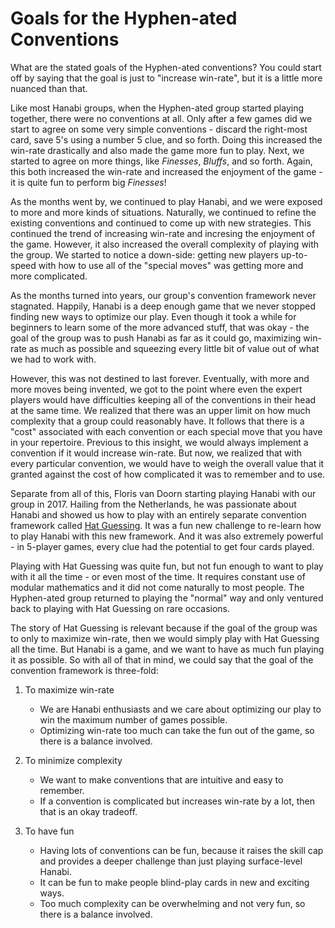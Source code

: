 # Goals for the Hyphen-ated Conventions

What are the stated goals of the Hyphen-ated conventions? You could start off by saying that the goal is just to "increase win-rate", but it is a little more nuanced than that.

Like most Hanabi groups, when the Hyphen-ated group started playing together, there were no conventions at all. Only after a few games did we start to agree on some very simple conventions - discard the right-most card, save 5's using a number 5 clue, and so forth. Doing this increased the win-rate drastically and also made the game more fun to play. Next, we started to agree on more things, like *Finesses*, *Bluffs*, and so forth. Again, this both increased the win-rate and increased the enjoyment of the game - it is quite fun to perform big *Finesses*!

As the months went by, we continued to play Hanabi, and we were exposed to more and more kinds of situations. Naturally, we continued to refine the existing conventions and continued to come up with new strategies. This continued the trend of increasing win-rate and incresing the enjoyment of the game. However, it also increased the overall complexity of playing with the group. We started to notice a down-side: getting new players up-to-speed with how to use all of the "special moves" was getting more and more complicated.

As the months turned into years, our group's convention framework never stagnated. Happily, Hanabi is a deep enough game that we never stopped finding new ways to optimize our play. Even though it took a while for beginners to learn some of the more advanced stuff, that was okay - the goal of the group was to push Hanabi as far as it could go, maximizing win-rate as much as possible and squeezing every little bit of value out of what we had to work with. 

However, this was not destined to last forever. Eventually, with more and more moves being invented, we got to the point where even the expert players would have difficulties keeping all of the conventions in their head at the same time. We realized that there was an upper limit on how much complexity that a group could reasonably have. It follows that there is a "cost" associated with each convention or each special move that you have in your repertoire. Previous to this insight, we would always implement a convention if it would increase win-rate. But now, we realized that with every particular convention, we would have to weigh the overall value that it granted against the cost of how complicated it was to remember and to use.

Separate from all of this, Floris van Doorn starting playing Hanabi with our group in 2017. Hailing from the Netherlands, he was passionate about Hanabi and showed us how to play with an entirely separate convention framework called [Hat Guessing](https://github.com/Zamiell/hanabi-conventions/blob/master/misc/Hat_Guessing.md). It was a fun new challenge to re-learn how to play Hanabi with this new framework. And it was also extremely powerful - in 5-player games, every clue had the potential to get four cards played.

Playing with Hat Guessing was quite fun, but not fun enough to want to play with it all the time - or even most of the time. It requires constant use of modular mathematics and it did not come naturally to most people. The Hyphen-ated group returned to playing the "normal" way and only ventured back to playing with Hat Guessing on rare occasions.

The story of Hat Guessing is relevant because if the goal of the group was to only to maximize win-rate, then we would simply play with Hat Guessing all the time. But Hanabi is a game, and we want to have as much fun playing it as possible. So with all of that in mind, we could say that the goal of the convention framework is three-fold:

1. To maximize win-rate
	- We are Hanabi enthusiasts and we care about optimizing our play to win the maximum number of games possible.
	- Optimizing win-rate too much can take the fun out of the game, so there is a balance involved.

2. To minimize complexity
	- We want to make conventions that are intuitive and easy to remember.
	- If a convention is complicated but increases win-rate by a lot, then that is an okay tradeoff.

3. To have fun
	- Having lots of conventions can be fun, because it raises the skill cap and provides a deeper challenge than just playing surface-level Hanabi.
	- It can be fun to make people blind-play cards in new and exciting ways.
	- Too much complexity can be overwhelming and not very fun, so there is a balance involved.

